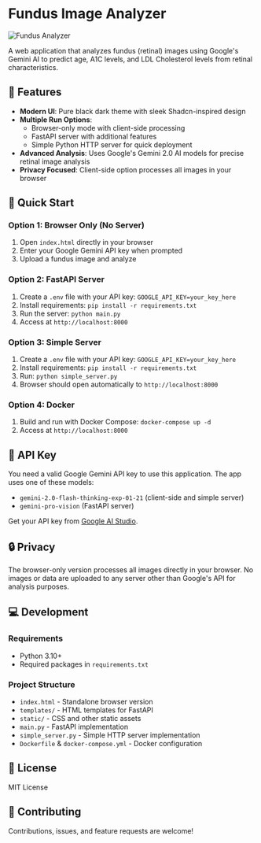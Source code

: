 # Fundus Image Analyzer

![Fundus Analyzer](https://i.imgur.com/example.png)

A web application that analyzes fundus (retinal) images using Google's Gemini AI to predict age, A1C levels, and LDL Cholesterol levels from retinal characteristics.

## 🌟 Features

- **Modern UI**: Pure black dark theme with sleek Shadcn-inspired design
- **Multiple Run Options**: 
  - Browser-only mode with client-side processing
  - FastAPI server with additional features
  - Simple Python HTTP server for quick deployment
- **Advanced Analysis**: Uses Google's Gemini 2.0 AI models for precise retinal image analysis
- **Privacy Focused**: Client-side option processes all images in your browser

## 🚀 Quick Start

### Option 1: Browser Only (No Server)
1. Open `index.html` directly in your browser
2. Enter your Google Gemini API key when prompted
3. Upload a fundus image and analyze

### Option 2: FastAPI Server
1. Create a `.env` file with your API key: `GOOGLE_API_KEY=your_key_here`
2. Install requirements: `pip install -r requirements.txt`
3. Run the server: `python main.py`
4. Access at `http://localhost:8000`

### Option 3: Simple Server
1. Create a `.env` file with your API key: `GOOGLE_API_KEY=your_key_here`
2. Install requirements: `pip install -r requirements.txt`
3. Run: `python simple_server.py`
4. Browser should open automatically to `http://localhost:8000`

### Option 4: Docker
1. Build and run with Docker Compose: `docker-compose up -d`
2. Access at `http://localhost:8000`

## 🔑 API Key

You need a valid Google Gemini API key to use this application. The app uses one of these models:
- `gemini-2.0-flash-thinking-exp-01-21` (client-side and simple server)
- `gemini-pro-vision` (FastAPI server)

Get your API key from [Google AI Studio](https://makersuite.google.com/).

## 🔒 Privacy

The browser-only version processes all images directly in your browser. No images or data are uploaded to any server other than Google's API for analysis purposes.

## 💻 Development

### Requirements
- Python 3.10+
- Required packages in `requirements.txt`

### Project Structure
- `index.html` - Standalone browser version
- `templates/` - HTML templates for FastAPI
- `static/` - CSS and other static assets
- `main.py` - FastAPI implementation
- `simple_server.py` - Simple HTTP server implementation
- `Dockerfile` & `docker-compose.yml` - Docker configuration

## 📄 License

MIT License

## 👥 Contributing

Contributions, issues, and feature requests are welcome! 